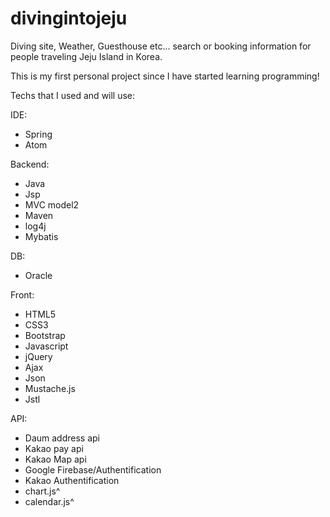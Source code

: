 # divingintojeju
Diving site, Weather, Guesthouse etc... search or booking information for people traveling Jeju Island in Korea. 


This is my first personal project since I have started learning programming!


Techs that I used and will use:

IDE:
- Spring
- Atom

Backend:
- Java
- Jsp
- MVC model2
- Maven
- log4j
- Mybatis

DB:
- Oracle

Front:
- HTML5
- CSS3
- Bootstrap
- Javascript
- jQuery
- Ajax
- Json
- Mustache.js
- Jstl

API:
- Daum address api
- Kakao pay api
- Kakao Map api
- Google Firebase/Authentification
- Kakao Authentification
- chart.js^
- calendar.js^
